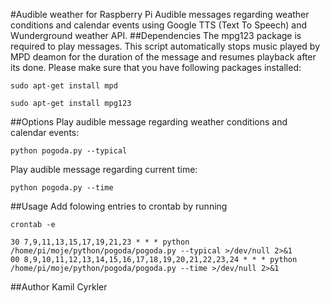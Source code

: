 #Audible weather for Raspberry Pi
Audible messages regarding weather conditions and calendar events using Google TTS (Text To Speech) and Wunderground weather API.
##Dependencies
The mpg123 package is required to play messages. This script automatically stops music played by MPD deamon for the duration of the message and resumes playback after its done. Please make sure that you have following packages installed:
```
sudo apt-get install mpd
```
```
sudo apt-get install mpg123
```
##Options
Play audible message regarding weather conditions and calendar events:
```
python pogoda.py --typical
```
Play audible message regarding current time:
```
python pogoda.py --time
```
##Usage
Add folowing entries to crontab by running
```
crontab -e
```
```
30 7,9,11,13,15,17,19,21,23 * * * python /home/pi/moje/python/pogoda/pogoda.py --typical >/dev/null 2>&1
00 8,9,10,11,12,13,14,15,16,17,18,19,20,21,22,23,24 * * * python /home/pi/moje/python/pogoda/pogoda.py --time >/dev/null 2>&1
```
##Author
Kamil Cyrkler
